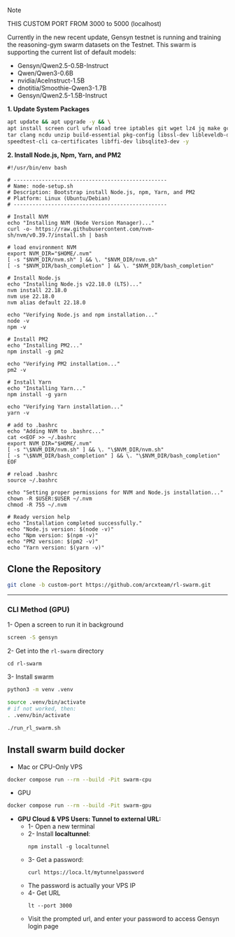 > [!NOTE]
> THIS CUSTOM PORT FROM 3000 to 5000 (localhost) 

Currently in the new recent update, Gensyn testnet is running and training the reasoning-gym swarm datasets on the Testnet. This swarm is supporting the current list of default models:

- Gensyn/Qwen2.5-0.5B-Instruct
- Qwen/Qwen3-0.6B
- nvidia/AceInstruct-1.5B
- dnotitia/Smoothie-Qwen3-1.7B
- Gensyn/Qwen2.5-1.5B-Instruct


**1. Update System Packages**
```bash
apt update && apt upgrade -y && \
apt install screen curl ufw nload tree iptables git wget lz4 jq make gcc nano automake autoconf htop tmux libgbm1 protobuf-compiler python3 python3-pip python3-venv python3-dev python3-setuptools \
tar clang ncdu unzip build-essential pkg-config libssl-dev libleveldb-dev \
speedtest-cli ca-certificates libffi-dev libsqlite3-dev -y
```

**2. Install Node.js, Npm, Yarn, and PM2**
```
#!/usr/bin/env bash

# -------------------------------------------------
# Name: node‑setup.sh
# Description: Bootstrap install Node.js, npm, Yarn, and PM2
# Platform: Linux (Ubuntu/Debian)
# -------------------------------------------------

# Install NVM
echo "Installing NVM (Node Version Manager)..."
curl -o- https://raw.githubusercontent.com/nvm-sh/nvm/v0.39.7/install.sh | bash

# load environment NVM
export NVM_DIR="$HOME/.nvm"
[ -s "$NVM_DIR/nvm.sh" ] && \. "$NVM_DIR/nvm.sh"
[ -s "$NVM_DIR/bash_completion" ] && \. "$NVM_DIR/bash_completion"

# Install Node.js
echo "Installing Node.js v22.18.0 (LTS)..."
nvm install 22.18.0
nvm use 22.18.0
nvm alias default 22.18.0

echo "Verifying Node.js and npm installation..."
node -v
npm -v

# Install PM2
echo "Installing PM2..."
npm install -g pm2

echo "Verifying PM2 installation..."
pm2 -v

# Install Yarn
echo "Installing Yarn..."
npm install -g yarn

echo "Verifying Yarn installation..."
yarn -v

# add to .bashrc
echo "Adding NVM to .bashrc..."
cat <<EOF >> ~/.bashrc
export NVM_DIR="$HOME/.nvm"
[ -s "\$NVM_DIR/nvm.sh" ] && \. "\$NVM_DIR/nvm.sh"
[ -s "\$NVM_DIR/bash_completion" ] && \. "\$NVM_DIR/bash_completion"
EOF

# reload .bashrc
source ~/.bashrc

echo "Setting proper permissions for NVM and Node.js installation..."
chown -R $USER:$USER ~/.nvm
chmod -R 755 ~/.nvm

# Ready version help
echo "Installation completed successfully."
echo "Node.js version: $(node -v)"
echo "Npm version: $(npm -v)"
echo "PM2 version: $(pm2 -v)"
echo "Yarn version: $(yarn -v)"
```

## Clone the Repository
```bash
git clone -b custom-port https://github.com/arcxteam/rl-swarm.git
```

---

### CLI Method (GPU)
1- Open a screen to run it in background
```bash
screen -S gensyn
```
2- Get into the `rl-swarm` directory
```
cd rl-swarm
```
3- Install swarm
```bash
python3 -m venv .venv

source .venv/bin/activate
# if not worked, then:
. .venv/bin/activate

./run_rl_swarm.sh
```

## Install swarm build docker
* Mac or CPU-Only VPS
```bash
docker compose run --rm --build -Pit swarm-cpu
```

* GPU
```bash
docker compose run --rm --build -Pit swarm-gpu
```

* **GPU Cloud & VPS Users: Tunnel to external URL:**
  * 1- Open a new terminal
  * 2- Install **localtunnel**:
    ```
    npm install -g localtunnel
    ```
  * 3- Get a password:
    ```
    curl https://loca.lt/mytunnelpassword
    ```
  * The password is actually your VPS IP
  * 4- Get URL
    ```
    lt --port 3000
    ```
  * Visit the prompted url, and enter your password to access Gensyn login page

